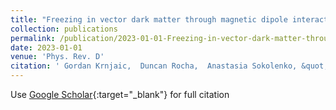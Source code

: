 ```yaml
---
title: "Freezing in vector dark matter through magnetic dipole interactions"
collection: publications
permalink: /publication/2023-01-01-Freezing-in-vector-dark-matter-through-magnetic-dipole-interactions
date: 2023-01-01
venue: 'Phys. Rev. D'
citation: ' Gordan Krnjaic,  Duncan Rocha,  Anastasia Sokolenko, &quot;Freezing in vector dark matter through magnetic dipole interactions.&quot; Phys. Rev. D, 2023.'
---
```

Use [Google Scholar](https://scholar.google.com/scholar?q=Freezing+in+vector+dark+matter+through+magnetic+dipole+interactions){:target="_blank"} for full citation